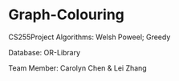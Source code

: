 # Graph-Colouring
CS255Project
Algorithms: Welsh Poweel; Greedy

Database: OR-Library

Team Member: Carolyn Chen & Lei Zhang
